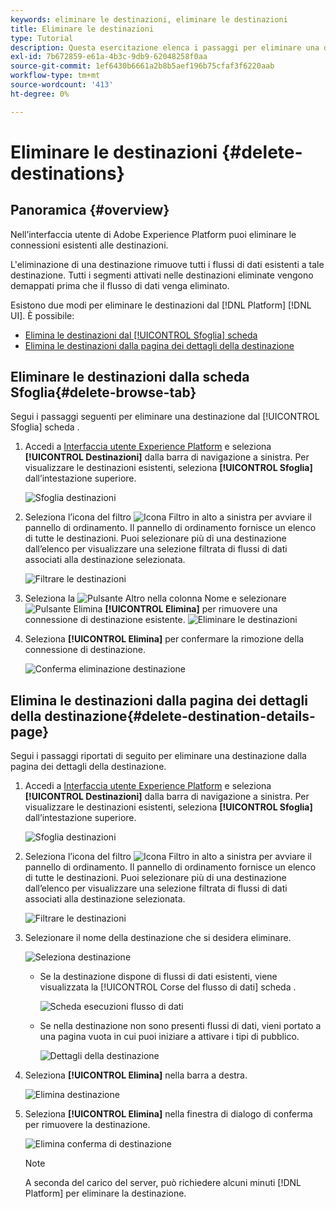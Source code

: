 ```yaml
---
keywords: eliminare le destinazioni, eliminare le destinazioni
title: Eliminare le destinazioni
type: Tutorial
description: Questa esercitazione elenca i passaggi per eliminare una destinazione esistente nell'interfaccia utente di Adobe Experience Platform
exl-id: 7b672859-e61a-4b3c-9db9-62048258f0aa
source-git-commit: 1ef6430b6661a2b8b5aef196b75cfaf3f6220aab
workflow-type: tm+mt
source-wordcount: '413'
ht-degree: 0%

---
```


# Eliminare le destinazioni {#delete-destinations}

## Panoramica {#overview}

Nell’interfaccia utente di Adobe Experience Platform puoi eliminare le connessioni esistenti alle destinazioni.

L&#39;eliminazione di una destinazione rimuove tutti i flussi di dati esistenti a tale destinazione. Tutti i segmenti attivati nelle destinazioni eliminate vengono demappati prima che il flusso di dati venga eliminato.

Esistono due modi per eliminare le destinazioni dal [!DNL Platform] [!DNL UI]. È possibile:

* [Elimina le destinazioni dal [!UICONTROL Sfoglia] scheda](#delete-browse-tab)
* [Elimina le destinazioni dalla pagina dei dettagli della destinazione](#delete-destination-details-page)

## Eliminare le destinazioni dalla scheda Sfoglia{#delete-browse-tab}

Segui i passaggi seguenti per eliminare una destinazione dal [!UICONTROL Sfoglia] scheda .

1. Accedi a [Interfaccia utente Experience Platform](https://platform.adobe.com/) e seleziona **[!UICONTROL Destinazioni]** dalla barra di navigazione a sinistra. Per visualizzare le destinazioni esistenti, seleziona **[!UICONTROL Sfoglia]** dall’intestazione superiore.

   ![Sfoglia destinazioni](../assets/ui/delete-destinations/browse-destinations.png)

2. Seleziona l’icona del filtro ![Icona Filtro](../assets/ui/delete-destinations/filter.png) in alto a sinistra per avviare il pannello di ordinamento. Il pannello di ordinamento fornisce un elenco di tutte le destinazioni. Puoi selezionare più di una destinazione dall’elenco per visualizzare una selezione filtrata di flussi di dati associati alla destinazione selezionata.

   ![Filtrare le destinazioni](../assets/ui/delete-destinations/filter-destinations.png)

3. Seleziona la ![Pulsante Altro](../assets/ui/delete-destinations/more-icon.png) nella colonna Nome e selezionare ![Pulsante Elimina](../assets/ui/delete-destinations/delete-icon.png) **[!UICONTROL Elimina]** per rimuovere una connessione di destinazione esistente.
   ![Eliminare le destinazioni](../assets/ui/delete-destinations/delete-destinations.png)

4. Seleziona **[!UICONTROL Elimina]** per confermare la rimozione della connessione di destinazione.

   ![Conferma eliminazione destinazione](../assets/ui/delete-destinations/delete-destinations-confirm.png)

## Elimina le destinazioni dalla pagina dei dettagli della destinazione{#delete-destination-details-page}

Segui i passaggi riportati di seguito per eliminare una destinazione dalla pagina dei dettagli della destinazione.

1. Accedi a [Interfaccia utente Experience Platform](https://platform.adobe.com/) e seleziona **[!UICONTROL Destinazioni]** dalla barra di navigazione a sinistra. Per visualizzare le destinazioni esistenti, seleziona **[!UICONTROL Sfoglia]** dall’intestazione superiore.

   ![Sfoglia destinazioni](../assets/ui/delete-destinations/browse-destinations.png)

2. Seleziona l’icona del filtro ![Icona Filtro](../assets/ui/delete-destinations/filter.png) in alto a sinistra per avviare il pannello di ordinamento. Il pannello di ordinamento fornisce un elenco di tutte le destinazioni. Puoi selezionare più di una destinazione dall’elenco per visualizzare una selezione filtrata di flussi di dati associati alla destinazione selezionata.

   ![Filtrare le destinazioni](../assets/ui/delete-destinations/filter-destinations.png)

3. Selezionare il nome della destinazione che si desidera eliminare.

   ![Seleziona destinazione](../assets/ui/delete-destinations/delete-destination-select.png)

   * Se la destinazione dispone di flussi di dati esistenti, viene visualizzata la [!UICONTROL Corse del flusso di dati] scheda .

      ![Scheda esecuzioni flusso di dati](../assets/ui/delete-destinations/destination-details-dataflows.png)

   * Se nella destinazione non sono presenti flussi di dati, vieni portato a una pagina vuota in cui puoi iniziare a attivare i tipi di pubblico.

      ![Dettagli della destinazione](../assets/ui/delete-destinations/destination-details-empty.png)

4. Seleziona **[!UICONTROL Elimina]** nella barra a destra.

   ![Elimina destinazione](../assets/ui/delete-destinations/delete-destinations-button.png)

5. Seleziona **[!UICONTROL Elimina]** nella finestra di dialogo di conferma per rimuovere la destinazione.

   ![Elimina conferma di destinazione](..//assets/ui/delete-destinations/delete-destinations-delete.png)

   >[!NOTE]
   >
   >A seconda del carico del server, può richiedere alcuni minuti [!DNL Platform] per eliminare la destinazione.
